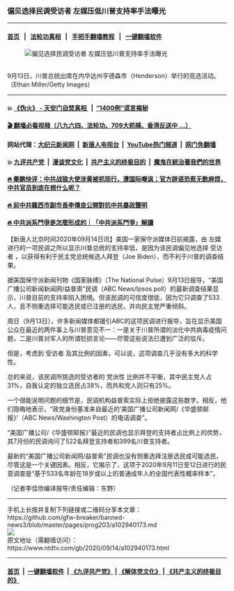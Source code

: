 ### 偏见选择民调受访者 左媒压低川普支持率手法曝光
------------------------

#### [首页](https://github.com/gfw-breaker/banned-news3/blob/master/README.md) &nbsp;&nbsp;|&nbsp;&nbsp; [法轮功真相](https://github.com/begood0513/basic/blob/master/README.md)  &nbsp;&nbsp;|&nbsp;&nbsp; [手把手翻墙教程](https://github.com/gfw-breaker/guides/wiki)  &nbsp;&nbsp;|&nbsp;&nbsp; [一键翻墙软件](https://github.com/gfw-breaker/nogfw/blob/master/README.md)  



<div><div class="featured_image">
 <figure>
  <img alt="偏见选择民调受访者 左媒压低川普支持率手法曝光" src="https://i.ntdtv.com/assets/uploads/2020/09/5b7c0d550c42fa9d0030897c210ce13c-800x450.jpg"/>
 </figure><br/>
 <span class="caption">
  9月13日，川普总统出席在内华达州亨德森市（Henderson）举行的竞选活动。（Ethan Miller/Getty Images）
 </span>
</div>
</div><hr/>

#### 💥 [《伪火》 - 天安门自焚真相 ](http://141.164.51.119:10000/videos/blog/weihuo.html)&nbsp; |&nbsp; [“1400例”谎言揭秘  ](http://141.164.51.119:10000/videos/blog/jiexi1400.html)

#### [ 🎬  翻墙必看视频（八九六四、法轮功、709大抓捕、香港反送中 ...）](https://github.com/gfw-breaker/links/blob/master/banned.md)

#### 网站代理：[大纪元新闻网](http://167.172.10.89:10080/gb/) &nbsp;|&nbsp; [新唐人电视台](http://167.172.10.89:8808/gb/)  &nbsp;|&nbsp; [YouTube热门频道](http://158.247.203.241/youtube.html) &nbsp;|&nbsp; [网门免翻墙](http://158.247.203.241:11000/show.aspx?name=ogHome)

#### 💥 [九评共产党](http://141.164.51.119:10000/videos/res/jiuping/)&nbsp; |&nbsp; [漫谈党文化](http://141.164.51.119:10000/videos/res/mtdwh/)&nbsp; |&nbsp; [共产主义的终极目的](http://141.164.51.119:10000/videos/res/zjmd/)&nbsp; |&nbsp; [魔鬼在統治著我們的世界](http://141.164.51.119:10000/videos/res/TheSpecter/)  

#### [ 🔥  秦鹏快评：中共战狼大使涉黄被抓现行，遭国际嘲讽；官方辟谣恐惹无数麻烦，中共官员到底在想什么呢？](http://141.164.51.119:10000/videos/news/qp03.html)

#### [ 🔥  前中共雞西市副市長李傳良公開對抗中共暴政聲明](http://141.164.51.119:10000/videos/news/../tui/index.html)

#### [ 🔥  中共派系鬥爭是怎麼形成的｜「中共派系鬥爭」解讀](http://141.164.51.119:10000/videos/news/don02.html)

<div><div class="post_content" itemprop="articleBody">
 <p>
  【新唐人北京时间2020年09月14日讯】美国一家保守派媒体日前揭露，由
  <ok href="https://www.ntdtv.com/gb/左媒.htm">
   左媒
  </ok>
  进行的一项民调之所以显示川普总统的支持率低，是因为该民调偏见地选择
  <ok href="https://www.ntdtv.com/gb/受访者.htm">
   受访者
  </ok>
  ，以获得有利于民主党总统候选人拜登（Joe Biden）、而不利于川普的调查结果。
 </p>
 <p>
  据美国保守派新闻刊物《国家脉搏》（The National Pulse）9月13日报导，“美国广播公司新闻新闻网/益普索”民调（ABC News/Ipsos poll）的最新调查结果显示，川普目前的支持率陷入困境。但该民调的可信度很低，因为它只调查了533人，且不侧重选择可能选民或已注册的选民，并向民主党严重倾斜。
 </p>
 <p>
  周日（9月13日），许多新闻媒体都援引ABC的这项民调进行报导，旨在显示美国公众在最近的两件事上与川普意见不一：一是关于川普所谓的淡化中共病毒疫情问题，二是川普对军人的所谓贬损言论——尽管这些说法已遭到广泛的驳斥。
 </p>
 <p>
  但是，考虑到
  <ok href="https://www.ntdtv.com/gb/受访者.htm">
   受访者
  </ok>
  及其比例的因素，可以说，这项调查几乎没有多大的科学性。
 </p>
 <p>
  总的来说，该民调所挑选的受访者的
  <ok href="https://www.ntdtv.com/gb/党派性.htm">
   党派性
  </ok>
  比例并不平衡，其中民主党人占31%，自我认定的独立选民占38%，而共和党人则只有25%。
 </p>
 <p>
  一个很能说明问题的细节是，民调机构益普索实际上拒绝披露这些数字。相反，他们隐晦地表示，“政党身份基准来自最近的‘美国广播公司新闻网/《华盛顿邮报》’（ABC News/Washington Post）的电话调查”。
 </p>
 <p>
  “美国广播公司/《华盛顿邮报》”最近的民调也显示拜登的支持者占比例上的优势，其7月份的民调询问了522名拜登支持者和399名川普支持者。
 </p>
 <p>
  最新的“美国广播公司新闻网/益普索”民调也没有侧重选择注册选民或可能选民，尽管这是一个关键因素。相反，它揭示了，这项于2020年9月11日至12日进行的民意调查是“基于533名年龄在18岁或以上的普通成年人的全国代表性概率样本”。
 </p>
 <p>
  （记者李佳欣编译报导/责任编辑：东野）
 </p>
 <div class="single_ad">
 </div>
</div>
</div>
<hr/>
手机上长按并复制下列链接或二维码分享本文章：<br/>
https://github.com/gfw-breaker/banned-news3/blob/master/pages/prog203/a102940173.md <br/>
<a href='https://github.com/gfw-breaker/banned-news3/blob/master/pages/prog203/a102940173.md'><img src='https://github.com/gfw-breaker/banned-news3/blob/master/pages/prog203/a102940173.md.png'/></a> <br/>
原文地址（需翻墙访问）：https://www.ntdtv.com/gb/2020/09/14/a102940173.html


------------------------
#### [首页](https://github.com/gfw-breaker/banned-news3/blob/master/README.md) &nbsp;|&nbsp; [一键翻墙软件](https://github.com/gfw-breaker/nogfw/blob/master/README.md) &nbsp;| [《九评共产党》](https://github.com/gfw-breaker/9ping.md/blob/master/README.md#九评之一评共产党是什么) | [《解体党文化》](https://github.com/gfw-breaker/jtdwh.md/blob/master/README.md) | [《共产主义的终极目的》](https://github.com/gfw-breaker/gczydzjmd.md/blob/master/README.md)


<img src='http://gfw-breaker.win/banned-news3/pages/prog203/a102940173.md' width='0px' height='0px'/>